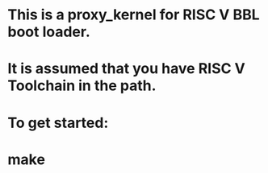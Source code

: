 # This is a proxy_kernel for RISC V BBL boot loader.
# It is assumed that you have RISC V Toolchain in the path.
# To get started:
# make
